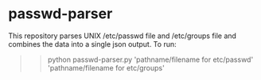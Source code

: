 # passwd-parser
This repository parses UNIX /etc/passwd file and /etc/groups file and combines the data
into a single json output.
To run:
>> python passwd-parser.py 'pathname/filename for etc/passwd' 'pathname/filename for etc/groups'

